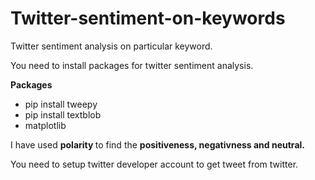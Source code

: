 # Twitter-sentiment-on-keywords
Twitter sentiment analysis on particular keyword.

You need to install packages for twitter sentiment analysis.


<b> Packages </b>
<ul>
  <li> pip install tweepy </li>
  <li> pip install textblob </li>
  <li> matplotlib </li>
  
 </ul>
 
 I have used <b> polarity </b> to find the <b> positiveness, negativness and neutral. </b>
 
You need to setup twitter developer account to get tweet from twitter.
